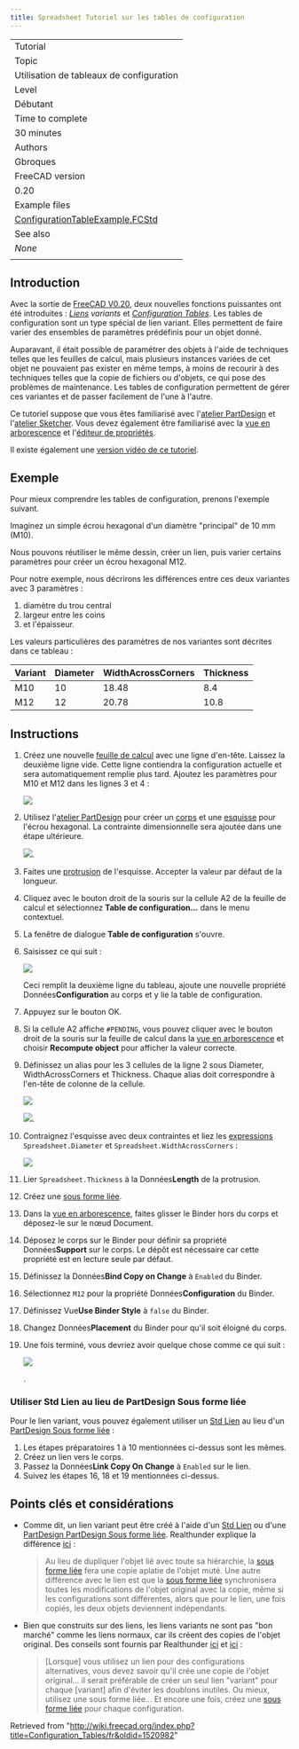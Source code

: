 ```yaml
---
title: Spreadsheet Tutoriel sur les tables de configuration
---
```

|  |
| --- |
| Tutorial |
| Topic |
| Utilisation de tableaux de configuration |
| Level |
| Débutant |
| Time to complete |
| 30 minutes |
| Authors |
| Gbroques |
| FreeCAD version |
| 0.20 |
| Example files |
| [ConfigurationTableExample.FCStd](https://forum.freecad.org/download/file.php?id=270593) |
| See also |
| *None* |
|  |

## Introduction

Avec la sortie de [FreeCAD V0.20](/Release_notes_0.20/fr#Atelier_Spreadsheet "Release notes 0.20/fr"), deux nouvelles fonctions puissantes ont été introduites : *[Liens](/Std_LinkMake/fr "Std LinkMake/fr") variants* et *[Configuration Tables](https://forum.freecadweb.org/viewtopic.php?f=17&t=42183)*. Les tables de configuration sont un type spécial de lien variant. Elles permettent de faire varier des ensembles de paramètres prédéfinis pour un objet donné.

Auparavant, il était possible de paramétrer des objets à l'aide de techniques telles que les feuilles de calcul, mais plusieurs instances variées de cet objet ne pouvaient pas exister en même temps, à moins de recourir à des techniques telles que la copie de fichiers ou d'objets, ce qui pose des problèmes de maintenance. Les tables de configuration permettent de gérer ces variantes et de passer facilement de l'une à l'autre.

Ce tutoriel suppose que vous êtes familiarisé avec l'[atelier PartDesign](/PartDesign_Workbench/fr "PartDesign Workbench/fr") et l'[atelier Sketcher](/Sketcher_Workbench/fr "Sketcher Workbench/fr"). Vous devez également être familiarisé avec la [vue en arborescence](/Tree_view/fr "Tree view/fr") et l'[éditeur de propriétés](/Property_editor/fr "Property editor/fr").

Il existe également une [version vidéo de ce tutoriel](https://www.youtube.com/watch?v=m9C_ahIVKOI).

## Exemple

Pour mieux comprendre les tables de configuration, prenons l'exemple suivant.

Imaginez un simple écrou hexagonal d'un diamètre "principal" de 10 mm (M10).

Nous pouvons réutiliser le même dessin, créer un lien, puis varier certains paramètres pour créer un écrou hexagonal M12.

Pour notre exemple, nous décrirons les différences entre ces deux variantes avec 3 paramètres :

1. diamètre du trou central
2. largeur entre les coins
3. et l'épaisseur.

Les valeurs particulières des paramètres de nos variantes sont décrites dans ce tableau :

| Variant | Diameter | WidthAcrossCorners | Thickness |
| --- | --- | --- | --- |
| M10 | 10 | 18.48 | 8.4 |
| M12 | 12 | 20.78 | 10.8 |

## Instructions

1. Créez une nouvelle [feuille de calcul](/Spreadsheet_CreateSheet/fr "Spreadsheet CreateSheet/fr") avec une ligne d'en-tête. Laissez la deuxième ligne vide. Cette ligne contiendra la configuration actuelle et sera automatiquement remplie plus tard. Ajoutez les paramètres pour M10 et M12 dans les lignes 3 et 4 :

   ![](/images/Variant-link-spreadsheet-table-example-before-configuration-table.png)
2. Utilisez l'[atelier PartDesign](/PartDesign_Workbench "PartDesign Workbench") pour créer un [corps](/PartDesign_Body/fr "PartDesign Body/fr") et une [esquisse](/PartDesign_NewSketch/fr "PartDesign NewSketch/fr") pour l'écrou hexagonal. La contrainte dimensionnelle sera ajoutée dans une étape ultérieure.

   ![](/images/Variant-link-example-hex-nut-sketch-unconstrained.png).
3. Faites une [protrusion](/PartDesign_Pad/fr "PartDesign Pad/fr") de l'esquisse. Accepter la valeur par défaut de la longueur.
4. Cliquez avec le bouton droit de la souris sur la cellule A2 de la feuille de calcul et sélectionnez **Table de configuration...** dans le menu contextuel.
5. La fenêtre de dialogue **Table de configuration** s'ouvre.
6. Saisissez ce qui suit :

   ![](/images/Variant-link-example-setup-configuration-table.png)

   Ceci remplit la deuxième ligne du tableau, ajoute une nouvelle propriété Données**Configuration** au corps et y lie la table de configuration.
7. Appuyez sur le bouton OK.
8. Si la cellule A2 affiche `#PENDING`, vous pouvez cliquer avec le bouton droit de la souris sur la feuille de calcul dans la [vue en arborescence](/Tree_view/fr "Tree view/fr") et choisir **Recompute object** pour afficher la valeur correcte.
9. Définissez un alias pour les 3 cellules de la ligne 2 sous Diameter, WidthAcrossCorners et Thickness. Chaque alias doit correspondre à l'en-tête de colonne de la cellule.

   ![](/images/Variant-link-spreadsheet-table-example.png)

   ![](/images/Variant-link-spreadsheet-table-example.png).
10. Contraignez l'esquisse avec deux contraintes et liez les [expressions](/Expressions/fr "Expressions/fr") `Spreadsheet.Diameter` et `Spreadsheet.WidthAcrossCorners` :

    ![](/images/Variant-link-example-hex-nut-sketch.png)
11. Lier `Spreadsheet.Thickness` à la Données**Length** de la protrusion.
12. Créez une [sous forme liée](/PartDesign_SubShapeBinder/fr "PartDesign SubShapeBinder/fr").
13. Dans la [vue en arborescence](/Tree_view/fr "Tree view/fr"), faites glisser le Binder hors du corps et déposez-le sur le nœud Document.
14. Déposez le corps sur le Binder pour définir sa propriété Données**Support** sur le corps. Le dépôt est nécessaire car cette propriété est en lecture seule par défaut.
15. Définissez la Données**Bind Copy on Change** à `Enabled` du Binder.
16. Sélectionnez `M12` pour la propriété Données**Configuration** du Binder.
17. Définissez Vue**Use Binder Style** à `false` du Binder.
18. Changez Données**Placement** du Binder pour qu'il soit éloigné du corps.
19. Une fois terminé, vous devriez avoir quelque chose comme ce qui suit :

    ![](/images/Variant-link-finished-example-document.png)

    .

### Utiliser Std Lien au lieu de PartDesign Sous forme liée

Pour le lien variant, vous pouvez également utiliser un [Std Lien](/Std_LinkMake/fr "Std LinkMake/fr") au lieu d'un [PartDesign Sous forme liée](/PartDesign_SubShapeBinder/fr "PartDesign SubShapeBinder/fr") :

1. Les étapes préparatoires 1 à 10 mentionnées ci-dessus sont les mêmes.
2. Créez un lien vers le corps.
3. Passez la Données**Link Copy On Change** à `Enabled` sur le lien.
4. Suivez les étapes 16, 18 et 19 mentionnées ci-dessus.

## Points clés et considérations

* Comme dit, un lien variant peut être créé à l'aide d'un [Std Lien](/Std_LinkMake/fr "Std LinkMake/fr") ou d'une [PartDesign PartDesign Sous forme liée](/PartDesign_SubShapeBinder/fr "PartDesign SubShapeBinder/fr"). Realthunder explique la différence [ici](https://forum.freecadweb.org/viewtopic.php?f=17&t=42183) :
  > Au lieu de dupliquer l'objet lié avec toute sa hiérarchie, la [sous forme liée](/PartDesign_SubShapeBinder/fr "PartDesign SubShapeBinder/fr") fera une copie aplatie de l'objet muté. Une autre différence avec le lien est que la [sous forme liée](/PartDesign_SubShapeBinder "PartDesign SubShapeBinder") synchronisera toutes les modifications de l'objet original avec la copie, même si les configurations sont différentes, alors que pour le lien, une fois copiés, les deux objets deviennent indépendants.

* Bien que construits sur des liens, les liens variants ne sont pas "bon marché" comme les liens normaux, car ils créent des copies de l'objet original. Des conseils sont fournis par Realthunder [ici](https://forum.freecadweb.org/viewtopic.php?p=532130#p532130) et [ici](https://forum.freecadweb.org/viewtopic.php?p=358582#p358582) :
  > [Lorsque] vous utilisez un lien pour des configurations alternatives, vous devez savoir qu'il crée une copie de l'objet original... il serait préférable de créer un seul lien "variant" pour chaque [variant] afin d'éviter les doublons inutiles. Ou mieux, utilisez une sous forme liée... Et encore une fois, créez une [sous forme liée](/PartDesign_SubShapeBinder/fr "PartDesign SubShapeBinder/fr") pour chaque configuration.

Retrieved from "<http://wiki.freecad.org/index.php?title=Configuration_Tables/fr&oldid=1520982>"